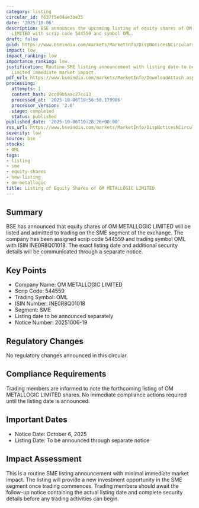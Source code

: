 ```yaml
---
category: listing
circular_id: f637f5e04ae3be35
date: '2025-10-06'
description: BSE announces the upcoming listing of equity shares of OM METALLOGIC
  LIMITED with scrip code 544559 and symbol OML.
draft: false
guid: https://www.bseindia.com/markets/MarketInfo/DispNoticesNCirculars.aspx?Noticeid={780BC132-B600-412C-ADB1-DAFBB6F2F62A}&noticeno=20251006-19&dt=10/06/2025&icount=19&totcount=69&flag=0
impact: low
impact_ranking: low
importance_ranking: low
justification: Routine SME listing announcement with listing date to be notified separately.
  Limited immediate market impact.
pdf_url: https://www.bseindia.com/markets/MarketInfo/DownloadAttach.aspx?id=20251006-19&attachedId=
processing:
  attempts: 1
  content_hash: 2cc09b5aac27cc13
  processed_at: '2025-10-06T18:56:50.179986'
  processor_version: '2.0'
  stage: completed
  status: published
published_date: '2025-10-06T10:28:26+00:00'
rss_url: https://www.bseindia.com/markets/MarketInfo/DispNoticesNCirculars.aspx?Noticeid={780BC132-B600-412C-ADB1-DAFBB6F2F62A}&noticeno=20251006-19&dt=10/06/2025&icount=19&totcount=69&flag=0
severity: low
source: bse
stocks:
- OML
tags:
- listing
- sme
- equity-shares
- new-listing
- om-metallogic
title: Listing of Equity Shares of OM METALLOGIC LIMITED
---
```


## Summary

BSE has announced that equity shares of OM METALLOGIC LIMITED will be listed and admitted to trading on the SME segment of the exchange. The company has been assigned scrip code 544559 and trading symbol OML with ISIN INE0R8Q01018. The exact listing date and additional security details will be communicated through a separate notice.

## Key Points

- Company Name: OM METALLOGIC LIMITED
- Scrip Code: 544559
- Trading Symbol: OML
- ISIN Number: INE0R8Q01018
- Segment: SME
- Listing date to be announced separately
- Notice Number: 20251006-19

## Regulatory Changes

No regulatory changes announced in this circular.

## Compliance Requirements

Trading members are informed to note the forthcoming listing of OM METALLOGIC LIMITED shares. No immediate compliance actions required until the listing date is announced.

## Important Dates

- Notice Date: October 6, 2025
- Listing Date: To be announced through separate notice

## Impact Assessment

This is a routine SME listing announcement with minimal immediate market impact. The listing will provide a new investment opportunity in the SME segment once trading commences. Trading members should await the follow-up notice containing the actual listing date and complete security details before any trading activities can begin.